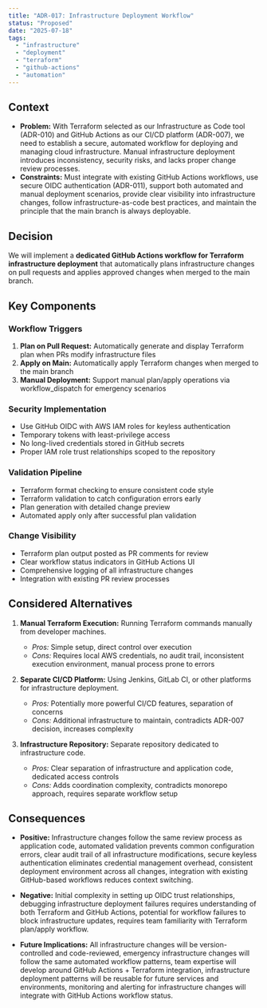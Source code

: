 ```yaml
---
title: "ADR-017: Infrastructure Deployment Workflow"
status: "Proposed"
date: "2025-07-18"
tags:
  - "infrastructure"
  - "deployment"
  - "terraform"
  - "github-actions"
  - "automation"
---
```


## Context

* **Problem:** With Terraform selected as our Infrastructure as Code tool (ADR-010) and GitHub Actions as our CI/CD platform (ADR-007), we need to establish a secure, automated workflow for deploying and managing cloud infrastructure. Manual infrastructure deployment introduces inconsistency, security risks, and lacks proper change review processes.
* **Constraints:** Must integrate with existing GitHub Actions workflows, use secure OIDC authentication (ADR-011), support both automated and manual deployment scenarios, provide clear visibility into infrastructure changes, follow infrastructure-as-code best practices, and maintain the principle that the main branch is always deployable.

## Decision

We will implement a **dedicated GitHub Actions workflow for Terraform infrastructure deployment** that automatically plans infrastructure changes on pull requests and applies approved changes when merged to the main branch.

## Key Components

### Workflow Triggers
1. **Plan on Pull Request:** Automatically generate and display Terraform plan when PRs modify infrastructure files
2. **Apply on Main:** Automatically apply Terraform changes when merged to the main branch  
3. **Manual Deployment:** Support manual plan/apply operations via workflow_dispatch for emergency scenarios

### Security Implementation
- Use GitHub OIDC with AWS IAM roles for keyless authentication
- Temporary tokens with least-privilege access
- No long-lived credentials stored in GitHub secrets
- Proper IAM role trust relationships scoped to the repository

### Validation Pipeline
- Terraform format checking to ensure consistent code style
- Terraform validation to catch configuration errors early
- Plan generation with detailed change preview
- Automated apply only after successful plan validation

### Change Visibility
- Terraform plan output posted as PR comments for review
- Clear workflow status indicators in GitHub Actions UI
- Comprehensive logging of all infrastructure changes
- Integration with existing PR review processes

## Considered Alternatives

1. **Manual Terraform Execution:** Running Terraform commands manually from developer machines.
   * *Pros:* Simple setup, direct control over execution
   * *Cons:* Requires local AWS credentials, no audit trail, inconsistent execution environment, manual process prone to errors

2. **Separate CI/CD Platform:** Using Jenkins, GitLab CI, or other platforms for infrastructure deployment.
   * *Pros:* Potentially more powerful CI/CD features, separation of concerns
   * *Cons:* Additional infrastructure to maintain, contradicts ADR-007 decision, increases complexity

3. **Infrastructure Repository:** Separate repository dedicated to infrastructure code.
   * *Pros:* Clear separation of infrastructure and application code, dedicated access controls
   * *Cons:* Adds coordination complexity, contradicts monorepo approach, requires separate workflow setup

## Consequences

* **Positive:** Infrastructure changes follow the same review process as application code, automated validation prevents common configuration errors, clear audit trail of all infrastructure modifications, secure keyless authentication eliminates credential management overhead, consistent deployment environment across all changes, integration with existing GitHub-based workflows reduces context switching.

* **Negative:** Initial complexity in setting up OIDC trust relationships, debugging infrastructure deployment failures requires understanding of both Terraform and GitHub Actions, potential for workflow failures to block infrastructure updates, requires team familiarity with Terraform plan/apply workflow.

* **Future Implications:** All infrastructure changes will be version-controlled and code-reviewed, emergency infrastructure changes will follow the same automated workflow patterns, team expertise will develop around GitHub Actions + Terraform integration, infrastructure deployment patterns will be reusable for future services and environments, monitoring and alerting for infrastructure changes will integrate with GitHub Actions workflow status.
